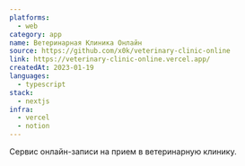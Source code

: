 ```yaml
---
platforms:
  - web
category: app
name: Ветеринарная Клиника Онлайн
source: https://github.com/x0k/veterinary-clinic-online
link: https://veterinary-clinic-online.vercel.app/
createdAt: 2023-01-19
languages:
  - typescript
stack:
  - nextjs
infra:
  - vercel
  - notion
---
```

Сервис онлайн-записи на прием в ветеринарную клинику.
